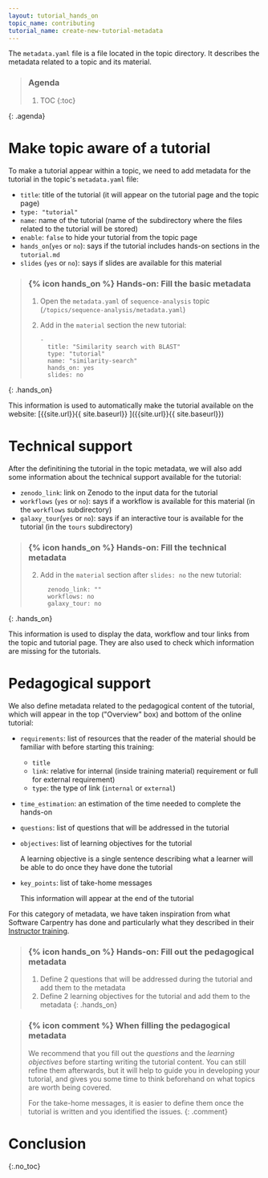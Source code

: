 ```yaml
---
layout: tutorial_hands_on
topic_name: contributing
tutorial_name: create-new-tutorial-metadata
---
```


The `metadata.yaml` file is a file located in the topic directory. It describes the metadata related to a topic and its material.

> ### Agenda
>
>
> 1. TOC
> {:toc}
>
{: .agenda}

# Make topic aware of a tutorial

To make a tutorial appear within a topic, we need to add metadata for the tutorial in the topic's `metadata.yaml` file:

- `title`: title of the tutorial (it will appear on the tutorial page and the topic page)
- `type: "tutorial"`
- `name`: name of the tutorial (name of the subdirectory where the files related to the tutorial will be stored)
- `enable`: `false` to hide your tutorial from the topic page
- `hands_on`(`yes` or `no`): says if the tutorial includes hands-on sections in the `tutorial.md`
- `slides` (`yes` or `no`): says if slides are available for this material

> ### {% icon hands_on %} Hands-on: Fill the basic metadata
>
> 1. Open the `metadata.yaml` of `sequence-analysis` topic (`/topics/sequence-analysis/metadata.yaml`)
> 2. Add in the `material` section the new tutorial:
>   
>     ```
>     -
>       title: "Similarity search with BLAST"
>       type: "tutorial"
>       name: "similarity-search"
>       hands_on: yes
>       slides: no
>     ``` 
>
{: .hands_on}

This information is used to automatically make the tutorial available on the website: [{{site.url}}{{ site.baseurl}} ]({{site.url}}{{ site.baseurl}})

# Technical support

After the definitining the tutorial in the topic metadata, we will also add some information about the technical support available for the tutorial:

- `zenodo_link`: link on Zenodo to the input data for the tutorial
- `workflows` (`yes` or `no`): says if a workflow is available for this material (in the `workflows` subdirectory)
- `galaxy_tour`(`yes` or `no`): says if an interactive tour is available for the tutorial (in the `tours` subdirectory)


> ### {% icon hands_on %} Hands-on: Fill the technical metadata
>
> 2. Add in the `material` section after `slides: no` the new tutorial:
>   
>     ```
>       zenodo_link: ""
>       workflows: no
>       galaxy_tour: no
>     ``` 
>
{: .hands_on}

This information is used to display the data, workflow and tour links from the topic and tutorial page. They are also used to check which information are missing for the tutorials.

# Pedagogical support

We also define metadata related to the pedagogical content of the tutorial, which will appear in the top ("Overview" box) and bottom of the online tutorial:

- `requirements`: list of resources that the reader of the material should be familiar with before starting this training:
    - `title`
    - `link`: relative for internal (inside training material) requirement or full for external requirement)
    - `type`: the type of link (`internal` or `external`)
- `time_estimation`: an estimation of the time needed to complete the hands-on
- `questions`: list of questions that will be addressed in the tutorial
- `objectives`: list of learning objectives for the tutorial

    A learning objective is a single sentence describing what a learner will be able to do once they have done the tutorial

- `key_points`: list of take-home messages

    This information will appear at the end of the tutorial

For this category of metadata, we have taken inspiration from what Software Carpentry has done and particularly what they described in their [Instructor training](https://swcarpentry.github.io/instructor-training/).

> ### {% icon hands_on %} Hands-on: Fill out the pedagogical metadata
>
> 1. Define 2 questions that will be addressed during the tutorial and add them to the metadata
> 2. Define 2 learning objectives for the tutorial and add them to the metadata
{: .hands_on}

> ### {% icon comment %} When filling the pedagogical metadata
> We recommend that you fill out the *questions* and the *learning objectives* before starting writing the tutorial content. You can still refine them afterwards, but it will help to guide you in developing your tutorial, and gives you some time to think beforehand on what topics are worth being covered.
> 
> For the take-home messages, it is easier to define them once the tutorial is written and you identified the issues.
{: .comment}

# Conclusion
{:.no_toc}
